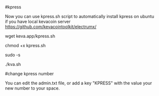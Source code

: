 #kpress

Now you can use kpress.sh script to automatically install kpress on ubuntu if you have local kevacoin server https://github.com/kevacointoolkit/electrumx/

wget keva.app/kpress.sh

chmod +x kpress.sh

sudo -s

./kva.sh

#change kpress number

You can edit the admin.txt file, or add a key "KPRESS" with the value your new number to your space.
